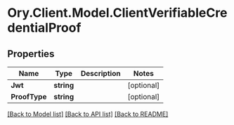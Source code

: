 # Ory.Client.Model.ClientVerifiableCredentialProof

## Properties

Name | Type | Description | Notes
------------ | ------------- | ------------- | -------------
**Jwt** | **string** |  | [optional] 
**ProofType** | **string** |  | [optional] 

[[Back to Model list]](../README.md#documentation-for-models) [[Back to API list]](../README.md#documentation-for-api-endpoints) [[Back to README]](../README.md)

